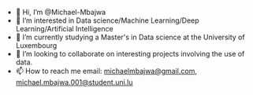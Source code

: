 - 👋 Hi, I’m @Michael-Mbajwa
- 👀 I’m interested in Data science/Machine Learning/Deep Learning/Artificial Intelligence
- 🌱 I’m currently studying a Master's in Data science at the University of Luxembourg
- 💞️ I’m looking to collaborate on interesting projects involving the use of data.
- 📫 How to reach me email: michaelmbajwa@gmail.com, michael.mbajwa.001@student.uni.lu

<!---
Michael-Mbajwa/Michael-Mbajwa is a ✨ special ✨ repository because its `README.md` (this file) appears on your GitHub profile.
You can click the Preview link to take a look at your changes.
--->

